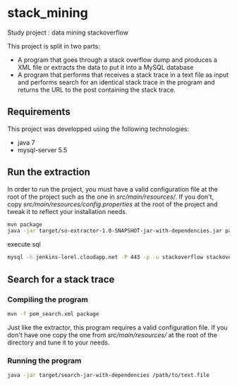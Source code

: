 stack_mining
============

Study project : data mining stackoverflow

This project is split in two parts:
 * A program that goes through a stack overflow dump and produces a XML file or extracts the data to put it into a MySQL database
 * A program that performs that receives a stack trace in a text file as input and performs search for an identical stack trace in the program and returns the URL to the post containing the stack trace.

## Requirements
This project was developped using the following technologies:
* java 7
* mysql-server 5.5

## Run the extraction
In order to run the project, you must have a valid configuration file at the root of the project such as the one in *src/main/resources/*.
If you don't, copy *src/main/resources/config.properties* at the root of the project and tweak it to reflect your installation needs.
```bash
mvn package
java -jar target/so-extractor-1.0-SNAPSHOT-jar-with-dependencies.jar path/to/Posts.xml
```


execute sql
```bash
mysql -h jenkins-lorel.cloudapp.net -P 443 -p -u stackoverflow stackoverflow < file.sql
```

## Search for a stack trace
### Compiling the program
```bash
mvn -f pom_search.xml package
```

Just like the extractor, this program requires a valid configuration file.
If you don't have one copy the one from *src/main/resources/* at the root of the directory and tune it to your needs.

### Running the program
```bash
java -jar target/search-jar-with-dependencies /path/to/text.file
```
